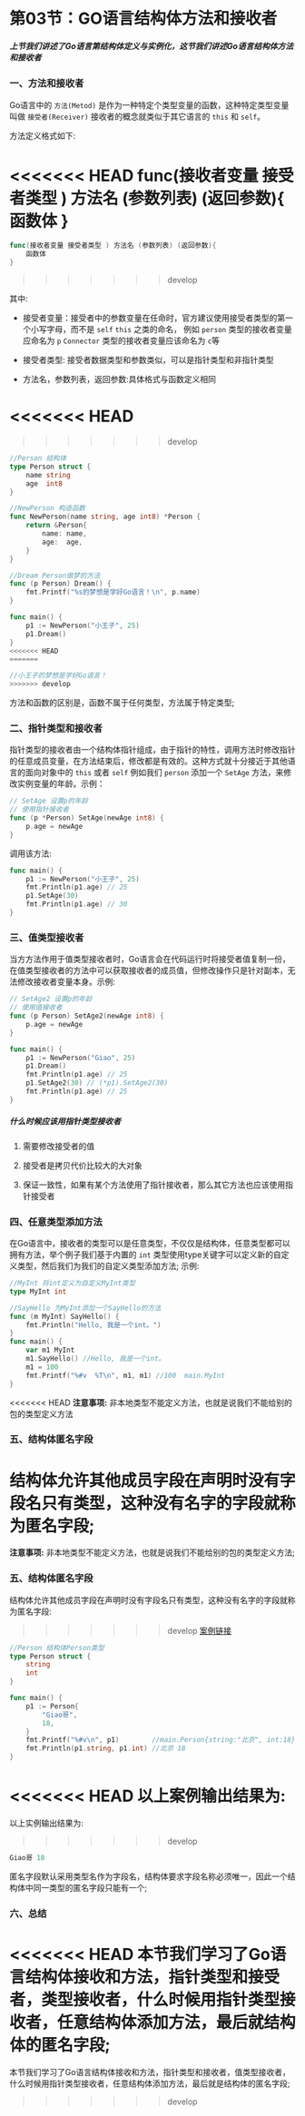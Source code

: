 # 第03节：GO语言结构体方法和接收者

##### 上节我们讲述了Go语言第结构体定义与实例化，这节我们讲述Go语言结构体方法和接收者

### 一、方法和接收者

Go语言中的 `方法(Metod)` 是作为一种特定个类型变量的函数，这种特定类型变量叫做 `接受者(Receiver)` 接收者的概念就类似于其它语言的 `this` 和 `self`。

方法定义格式如下:

<<<<<<< HEAD
func(接收者变量 接受者类型 ) 方法名 (参数列表) (返回参数){
    函数体
}
=======
```go
func(接收者变量 接受者类型 ) 方法名 (参数列表) (返回参数){
    函数体
}
```
>>>>>>> develop

其中:

* 接受者变量：接受者中的参数变量在任命时，官方建议使用接受者类型的第一个小写字母，而不是 `self` `this` 之类的命名， 例如 `person` 类型的接收者变量应命名为 `p` `Connector` 类型的接收者变量应该命名为 `c`等

* 接受者类型: 接受者数据类型和参数类似，可以是指针类型和非指针类型

* 方法名，参数列表，返回参数:具体格式与函数定义相同

<<<<<<< HEAD
=======

>>>>>>> develop
```go
//Person 结构体
type Person struct {
	name string
	age  int8
}

//NewPerson 构造函数
func NewPerson(name string, age int8) *Person {
	return &Person{
		name: name,
		age:  age,
	}
}

//Dream Person做梦的方法
func (p Person) Dream() {
	fmt.Printf("%s的梦想是学好Go语言！\n", p.name)
}

func main() {
	p1 := NewPerson("小王子", 25)
	p1.Dream()
}
<<<<<<< HEAD
=======

//小王子的梦想是学好Go语言！
>>>>>>> develop
```

方法和函数的区别是，函数不属于任何类型，方法属于特定类型;

### 二、指针类型和接收者

指针类型的接收者由一个结构体指针组成，由于指针的特性，调用方法时修改指针的任意成员变量，在方法结束后，修改都是有效的。这种方式就十分接近于其他语言的面向对象中的 `this` 或者 `self` 例如我们   `person` 添加一个 `SetAge` 方法，来修改实例变量的年龄。示例：

```go
// SetAge 设置p的年龄
// 使用指针接收者
func (p *Person) SetAge(newAge int8) {
	p.age = newAge
}
```

调用该方法:

```go
func main() {
	p1 := NewPerson("小王子", 25)
	fmt.Println(p1.age) // 25
	p1.SetAge(30)
	fmt.Println(p1.age) // 30
}
```

### 三、值类型接收者

当方方法作用于值类型接收者时，Go语言会在代码运行时将接受者值复制一份，在值类型接收者的方法中可以获取接收者的成员值，但修改操作只是针对副本，无法修改接收者变量本身。示例:

```go
// SetAge2 设置p的年龄
// 使用值接收者
func (p Person) SetAge2(newAge int8) {
	p.age = newAge
}

func main() {
	p1 := NewPerson("Giao", 25)
	p1.Dream()
	fmt.Println(p1.age) // 25
	p1.SetAge2(30) // (*p1).SetAge2(30)
	fmt.Println(p1.age) // 25
}
```

##### 什么时候应该用指针类型接收者

1. 需要修改接受者的值

2. 接受者是拷贝代价比较大的大对象

3. 保证一致性，如果有某个方法使用了指针接收者，那么其它方法也应该使用指针接受者

### 四、任意类型添加方法

在Go语言中，接收者的类型可以是任意类型，不仅仅是结构体，任意类型都可以拥有方法，举个例子我们基于内置的 `int` 类型使用type关键字可以定义新的自定义类型，然后我们为我们的自定义类型添加方法; 示例:

```go
//MyInt 将int定义为自定义MyInt类型
type MyInt int

//SayHello 为MyInt添加一个SayHello的方法
func (m MyInt) SayHello() {
	fmt.Println("Hello, 我是一个int。")
}
func main() {
	var m1 MyInt
	m1.SayHello() //Hello, 我是一个int。
	m1 = 100
	fmt.Printf("%#v  %T\n", m1, m1) //100  main.MyInt
}
```

<<<<<<< HEAD
**注意事项:** 非本地类型不能定义方法，也就是说我们不能给别的包的类型定义方法

### 五、结构体匿名字段

结构体允许其他成员字段在声明时没有字段名只有类型，这种没有名字的字段就称为匿名字段;
=======
**注意事项:** 非本地类型不能定义方法，也就是说我们不能给别的包的类型定义方法;

### 五、结构体匿名字段

结构体允许其他成员字段在声明时没有字段名只有类型，这种没有名字的字段就称为匿名字段:
>>>>>>> develop
[案例链接](https://github.com/Yan-Yan0129/Go-example/blob/master/%E7%AC%AC05%E7%AB%A0%EF%BC%9AGo%E8%AF%AD%E8%A8%80%E7%BB%93%E6%9E%84%E4%BD%93/%E7%AC%AC03%E8%8A%82%EF%BC%9AGo%E8%AF%AD%E8%A8%80%E7%BB%93%E6%9E%84%E4%BD%93%E6%96%B9%E6%B3%95%E5%92%8C%E6%8E%A5%E6%94%B6%E8%80%85/demo01.md)
```go
//Person 结构体Person类型
type Person struct {
	string
	int
}

func main() {
	p1 := Person{
		"Giao哥",
		18,
	}
	fmt.Printf("%#v\n", p1)        //main.Person{string:"北京", int:18}
	fmt.Println(p1.string, p1.int) //北京 18
}
```

<<<<<<< HEAD
以上案例输出结果为:
=======
以上实例输出结果为:
>>>>>>> develop

```go
Giao哥 18
```

匿名字段默认采用类型名作为字段名，结构体要求字段名称必须唯一，因此一个结构体中同一类型的匿名字段只能有一个;

### 六、总结

<<<<<<< HEAD
本节我们学习了Go语言结构体接收和方法，指针类型和接受者，类型接收者，什么时候用指针类型接收者，任意结构体添加方法，最后就结构体的匿名字段;
=======
本节我们学习了Go语言结构体接收和方法，指针类型和接收者，值类型接收者，什么时候用指针类型接收者，任意结构体添加方法，最后就是结构体的匿名字段;
>>>>>>> develop
